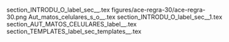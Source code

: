 section_INTRODU_O_label_sec__.tex
figures/ace-regra-30/ace-regra-30.png
Aut_matos_celulares_s_o__.tex
section_INTRODU_O_label_sec__1.tex
section_AUT_MATOS_CELULARES_label__.tex
section_TEMPLATES_label_sec_templates__.tex